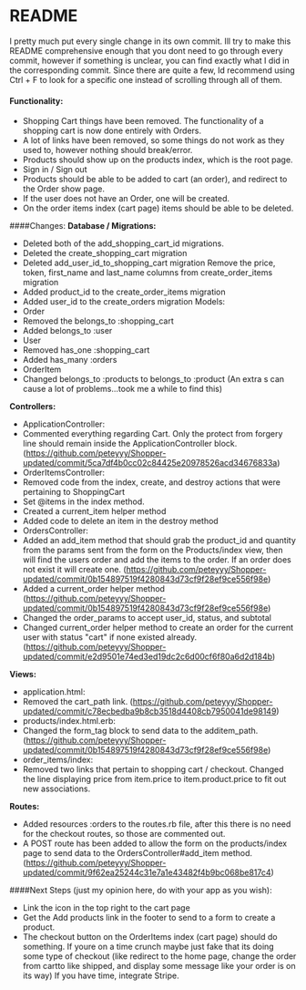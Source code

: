 # README

I pretty much put every single change in its own commit. Ill try to make this README comprehensive enough that you dont need to go through every commit, however if something is unclear, you can find exactly what I did in the corresponding commit. Since there are quite a few, Id recommend using Ctrl + F to look for a specific one instead of scrolling through all of them.

#### Functionality:
* Shopping Cart things have been removed. The functionality of a shopping cart is now done entirely with Orders.
* A lot of links have been removed, so some things do not work as they used to, however nothing should break/error.
* Products should show up on the products index, which is the root page.
* Sign in / Sign out
* Products should be able to be added to cart (an order), and redirect to the Order show page.
* If the user does not have an Order, one will be created.
* On the order items index (cart page) items should be able to be deleted.

####Changes:
**Database / Migrations:**
* Deleted both of the add_shopping_cart_id migrations.
* Deleted the create_shopping_cart migration
* Deleted add_user_id_to_shopping_cart migration
Remove the price, token, first_name and last_name columns from create_order_items migration
* Added product_id to the create_order_items migration
* Added user_id to the create_orders migration
Models:
* Order
* Removed the belongs_to :shopping_cart
* Added belongs_to :user
* User
* Removed has_one :shopping_cart
* Added has_many :orders
* OrderItem
* Changed belongs_to :products to belongs_to :product (An extra s can cause a lot of problems...took me a while to find this)

**Controllers:**
* ApplicationController:
* Commented everything regarding Cart. Only the protect from forgery line should remain inside the ApplicationController block. (https://github.com/peteyyy/Shopper-updated/commit/5ca7df4b0cc02c84425e20978526acd34676833a)
* OrderItemsController:
* Removed code from the index, create, and destroy actions that were pertaining to ShoppingCart
* Set @items in the index method.
* Created a current_item helper method
* Added code to delete an item in the destroy method
* OrdersController:
* Added an add_item method that should grab the product_id and quantity from the params sent from the form on the Products/index view, then will find the users order and add the items to the order. If an order does not exist it will create one. (https://github.com/peteyyy/Shopper-updated/commit/0b154897519f4280843d73cf9f28ef9ce556f98e)
* Added a current_order helper method (https://github.com/peteyyy/Shopper-updated/commit/0b154897519f4280843d73cf9f28ef9ce556f98e)
* Changed the order_params to accept user_id, status, and subtotal
* Changed current_order helper method to create an order for the current user with status "cart" if none existed already. (https://github.com/peteyyy/Shopper-updated/commit/e2d9501e74ed3ed19dc2c6d00cf6f80a6d2d184b)

**Views:**
* application.html:
* Removed the cart_path link. (https://github.com/peteyyy/Shopper-updated/commit/c78ecbedba9b8cb3518d4408cb7950041de98149)
* products/index.html.erb:
* Changed the form_tag block to send data to the additem_path. (https://github.com/peteyyy/Shopper-updated/commit/0b154897519f4280843d73cf9f28ef9ce556f98e)
* order_items/index:
* Removed two links that pertain to shopping cart / checkout. Changed the line displaying price from item.price to item.product.price to fit out new associations.

**Routes:**
* Added resources :orders to the routes.rb file, after this there is no need for the checkout routes, so those are commented out.
* A POST route has been added to allow the form on the products/index page to send data to the OrdersController#add_item method. (https://github.com/peteyyy/Shopper-updated/commit/9f62ea25244c31e7a1e43482f4b9bc068be817c4)

####Next Steps (just my opinion here, do with your app as you wish):
* Link the icon in the top right to the cart page
* Get the Add products link in the footer to send to a form to create a product.
* The checkout button on the OrderItems index (cart page) should do something. If youre on a time crunch maybe just fake that its doing some type of checkout (like redirect to the home page, change the order from cartto like shipped, and display some message like your order is on its way) If you have time, integrate Stripe.